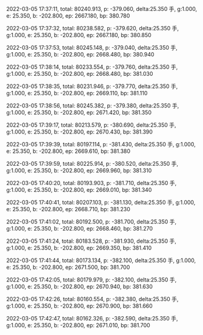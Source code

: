 2022-03-05 17:37:11, total: 80240.913, p: -379.060, delta:25.350 手, g:1.000, e: 25.350, b: -202.800, ep: 2667.180, bp: 380.780

2022-03-05 17:37:32, total: 80238.582, p: -379.620, delta:25.350 手, g:1.000, e: 25.350, b: -202.800, ep: 2667.180, bp: 380.850

2022-03-05 17:37:53, total: 80245.148, p: -379.040, delta:25.350 手, g:1.000, e: 25.350, b: -202.800, ep: 2668.480, bp: 380.940

2022-03-05 17:38:14, total: 80233.554, p: -379.760, delta:25.350 手, g:1.000, e: 25.350, b: -202.800, ep: 2668.480, bp: 381.030

2022-03-05 17:38:35, total: 80231.946, p: -379.770, delta:25.350 手, g:1.000, e: 25.350, b: -202.800, ep: 2669.110, bp: 381.110

2022-03-05 17:38:56, total: 80245.382, p: -379.380, delta:25.350 手, g:1.000, e: 25.350, b: -202.800, ep: 2671.420, bp: 381.350

2022-03-05 17:39:17, total: 80213.579, p: -380.690, delta:25.350 手, g:1.000, e: 25.350, b: -202.800, ep: 2670.430, bp: 381.390

2022-03-05 17:39:39, total: 80197.114, p: -381.430, delta:25.350 手, g:1.000, e: 25.350, b: -202.800, ep: 2669.610, bp: 381.380

2022-03-05 17:39:59, total: 80225.914, p: -380.520, delta:25.350 手, g:1.000, e: 25.350, b: -202.800, ep: 2669.960, bp: 381.310

2022-03-05 17:40:20, total: 80193.903, p: -381.710, delta:25.350 手, g:1.000, e: 25.350, b: -202.800, ep: 2669.010, bp: 381.340

2022-03-05 17:40:41, total: 80207.103, p: -381.130, delta:25.350 手, g:1.000, e: 25.350, b: -202.800, ep: 2668.710, bp: 381.230

2022-03-05 17:41:02, total: 80192.500, p: -381.700, delta:25.350 手, g:1.000, e: 25.350, b: -202.800, ep: 2668.460, bp: 381.270

2022-03-05 17:41:24, total: 80183.528, p: -381.930, delta:25.350 手, g:1.000, e: 25.350, b: -202.800, ep: 2669.350, bp: 381.410

2022-03-05 17:41:44, total: 80173.134, p: -382.100, delta:25.350 手, g:1.000, e: 25.350, b: -202.800, ep: 2671.500, bp: 381.700

2022-03-05 17:42:05, total: 80179.979, p: -382.100, delta:25.350 手, g:1.000, e: 25.350, b: -202.800, ep: 2670.940, bp: 381.630

2022-03-05 17:42:26, total: 80160.554, p: -382.380, delta:25.350 手, g:1.000, e: 25.350, b: -202.800, ep: 2670.900, bp: 381.660

2022-03-05 17:42:47, total: 80162.326, p: -382.590, delta:25.350 手, g:1.000, e: 25.350, b: -202.800, ep: 2671.010, bp: 381.700